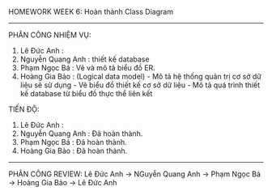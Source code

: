 HOMEWORK WEEK 6: Hoàn thành Class Diagram

-------------------------------------------------------------------------------
PHÂN CÔNG NHIỆM VỤ:

1. Lê Đức Anh : 
2. Nguyễn Quang Anh : thiết kế database
3. Phạm Ngọc Bá : Vẽ và mô tả biểu đồ ER.
4. Hoàng Gia Bảo : (Logical data model) - Mô tả hệ thống quản trị cơ sở dữ liệu sẽ sử dụng
                                        - Vẽ biểu đồ thiết kế cơ sở dữ liệu
                                        - Mô tả quá trình thiết kế database từ biểu đồ thực thể liên kết

TIẾN ĐỘ:
1. Lê Đức Anh : 
2. Nguyễn Quang Anh : Đã hoàn thành.
3. Phạm Ngọc Bá : Đã hoàn thành.
4. Hoàng Gia Bảo : Đã hoàn thành.

---------------------------------------------------------------------------------

PHÂN CÔNG REVIEW:
Lê Đức Anh -> NGuyễn Quang Anh -> Phạm Ngọc Bá -> Hoàng Gia Bảo -> Lê Đức Anh

